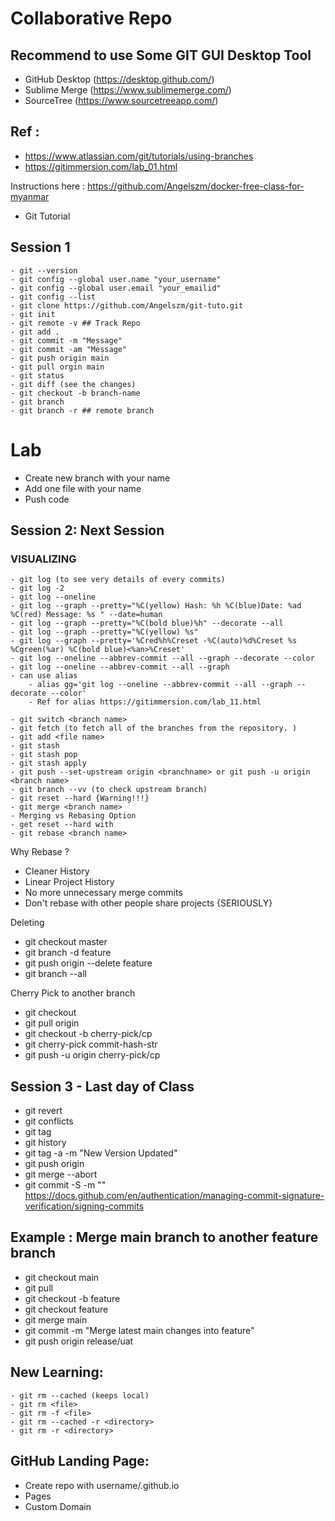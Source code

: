 # Collaborative Repo


## Recommend to use Some GIT GUI Desktop Tool 
- GitHub Desktop (https://desktop.github.com/)
- Sublime Merge (https://www.sublimemerge.com/)
- SourceTree (https://www.sourcetreeapp.com/) 

## Ref : 
- https://www.atlassian.com/git/tutorials/using-branches
- https://gitimmersion.com/lab_01.html

Instructions here :
https://github.com/Angelszm/docker-free-class-for-myanmar

- Git Tutorial
## Session 1
```
- git --version
- git config --global user.name "your_username"
- git config --global user.email "your_emailid"
- git config --list
- git clone https://github.com/Angelszm/git-tuto.git
- git init
- git remote -v ## Track Repo
- git add .
- git commit -m "Message"
- git commit -am "Message"
- git push origin main
- git pull orgin main
- git status 
- git diff (see the changes)
- git checkout -b branch-name
- git branch 
- git branch -r ## remote branch
```


# Lab
- Create new branch with your name 
- Add one file with your name
- Push code


## Session 2: Next Session
### VISUALIZING 
```
- git log (to see very details of every commits)
- git log -2
- git log --oneline
- git log --graph --pretty="%C(yellow) Hash: %h %C(blue)Date: %ad %C(red) Message: %s " --date=human
- git log --graph --pretty="%C(bold blue)%h" --decorate --all
- git log --graph --pretty="%C(yellow) %s"
- git log --graph --pretty='%Cred%h%Creset -%C(auto)%d%Creset %s %Cgreen(%ar) %C(bold blue)<%an>%Creset'
- git log --oneline --abbrev-commit --all --graph --decorate --color
- git log --oneline --abbrev-commit --all --graph
- can use alias 
    - alias gg='git log --oneline --abbrev-commit --all --graph --decorate --color'
    - Ref for alias https://gitimmersion.com/lab_11.html
```

```
- git switch <branch name>
- git fetch (to fetch all of the branches from the repository. )
- git add <file name>
- git stash
- git stash pop 
- git stash apply
- git push --set-upstream origin <branchname> or git push -u origin <branch name>
- git branch --vv (to check upstream branch)
- git reset --hard {Warning!!!}
- git merge <branch name>
- Merging vs Rebasing Option
- get reset --hard with 
- git rebase <branch name>
```


Why Rebase ? 
- Cleaner History
- Linear Project History
- No more unnecessary merge commits
- Don't rebase with other people share projects {SERIOUSLY}

Deleting 
- git checkout master
- git branch -d feature
- git push origin --delete feature
- git branch --all


Cherry Pick to another branch
- git checkout <branch name> 
- git pull origin <branch name> 
- git checkout -b cherry-pick/cp
- git cherry-pick commit-hash-str
- git push -u origin cherry-pick/cp


## Session 3 - Last day of Class
- git revert
- git conflicts 
- git tag 
- git history
- git tag -a <tag-new-version> -m "New Version Updated"
- git push origin <tag-new-version>
- git merge --abort
- git commit -S -m "" https://docs.github.com/en/authentication/managing-commit-signature-verification/signing-commits


## Example : Merge main branch to another feature branch 
- git checkout main
- git pull
- git checkout -b feature
- git checkout feature
- git merge main
- git commit -m "Merge latest main changes into feature"
- git push origin release/uat

## New Learning: 
```
- git rm --cached (keeps local)
- git rm <file>
- git rm -f <file>
- git rm --cached -r <directory>
- git rm -r <directory>
```


## GitHub Landing Page: 
- Create repo with username/<username>.github.io
- Pages
- Custom Domain


